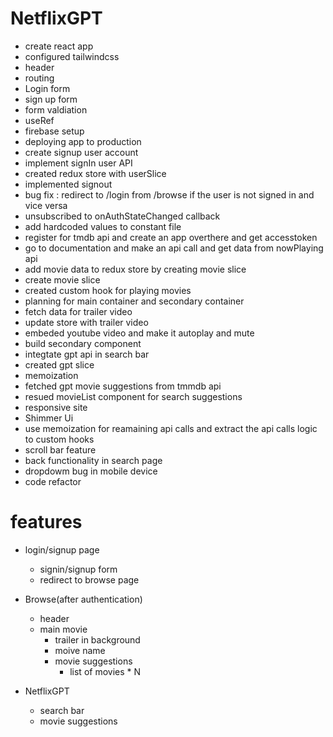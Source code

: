 # NetflixGPT

- create react app
- configured tailwindcss
- header
- routing
- Login form
- sign up form
- form valdiation
- useRef
- firebase setup
- deploying app to production
- create signup user account
- implement signIn user API
- created redux store with userSlice
- implemented signout
- bug fix : redirect to /login from /browse if the user is not signed in and vice versa
- unsubscribed to onAuthStateChanged callback
- add hardcoded values to constant file
- register for tmdb api and create an app overthere and get accesstoken
- go to documentation and make an api call and get data from nowPlaying api
- add movie data to redux store by creating movie slice
- create movie slice
- created custom hook for playing movies
- planning for main container and secondary container
- fetch data for trailer video
- update store with trailer video
- embeded youtube video and make it autoplay and mute
- build secondary component
- integtate gpt api in search bar
- created gpt slice 
- memoization
- fetched gpt movie suggestions from tmmdb api 
- resued movieList component for search suggestions 
- responsive site
- Shimmer Ui 
- use memoization for reamaining api calls and extract the api calls logic to custom hooks
- scroll bar feature
- back functionality in search page
- dropdowm bug in mobile device 
- code refactor 

# features

- login/signup page
  - signin/signup form
  - redirect to browse page
- Browse(after authentication)

  - header
  - main movie
    - trailer in background
    - moive name
    - movie suggestions
      - list of movies \* N

- NetflixGPT
  - search bar
  - movie suggestions

